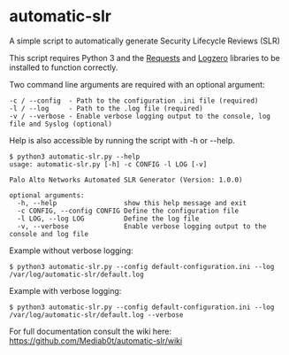 # automatic-slr
A simple script to automatically generate Security Lifecycle Reviews (SLR) 

This script requires Python 3 and the [Requests](http://docs.python-requests.org/en/master/) and [Logzero](https://logzero.readthedocs.io/en/latest/) libraries to be installed to function correctly.

Two command line arguments are required with an optional argument:

```
-c / --config  - Path to the configuration .ini file (required)
-l / --log     - Path to the .log file (required)
-v / --verbose - Enable verbose logging output to the console, log file and Syslog (optional)
```

Help is also accessible by running the script with -h or --help.

```
$ python3 automatic-slr.py --help
usage: automatic-slr.py [-h] -c CONFIG -l LOG [-v]

Palo Alto Networks Automated SLR Generator (Version: 1.0.0)

optional arguments:
  -h, --help                 show this help message and exit
  -c CONFIG, --config CONFIG Define the configuration file
  -l LOG, --log LOG          Define the log file
  -v, --verbose              Enable verbose logging output to the console and log file
```

Example without verbose logging:
```
$ python3 automatic-slr.py --config default-configuration.ini --log /var/log/automatic-slr/default.log
```

Example with verbose logging:
```
$ python3 automatic-slr.py --config default-configuration.ini --log /var/log/automatic-slr/default.log --verbose
```

For full documentation consult the wiki here: https://github.com/Mediab0t/automatic-slr/wiki
